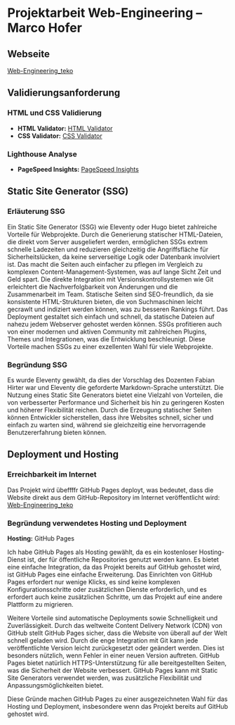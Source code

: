 # Projektarbeit Web-Engineering – Marco Hofer

## Webseite
[Web-Engineering_teko](https://marxosan.github.io/Web-Engineering_teko/)

## Validierungsanforderung

### HTML und CSS Validierung
- **HTML Validator:** [HTML Validator](https://validator.w3.org/nu/?doc=https%3A%2F%2Fmarxosan.github.io%2FWeb-Engineering_teko%2F)
- **CSS Validator:** [CSS Validator](https://jigsaw.w3.org/css-validator/validator?uri=https%3A%2F%2Fmarxosan.github.io%2FWeb-Engineering_teko%2F&profile=css3svg&usermedium=all&warning=1&vextwarning=&lang=de)

### Lighthouse Analyse
- **PageSpeed Insights:** [PageSpeed Insights](https://pagespeed.web.dev/analysis/https-marxosan-github-io-Web-Engineering_teko/h5lw6w7wdc?form_factor=mobile)

## Static Site Generator (SSG)

### Erläuterung SSG
Ein Static Site Generator (SSG) wie Eleventy oder Hugo bietet zahlreiche Vorteile für Webprojekte. Durch die Generierung statischer HTML-Dateien, die direkt vom Server ausgeliefert werden, ermöglichen SSGs extrem schnelle Ladezeiten und reduzieren gleichzeitig die Angriffsfläche für Sicherheitslücken, da keine serverseitige Logik oder Datenbank involviert ist. Das macht die Seiten auch einfacher zu pflegen im Vergleich zu komplexen Content-Management-Systemen, was auf lange Sicht Zeit und Geld spart. Die direkte Integration mit Versionskontrollsystemen wie Git erleichtert die Nachverfolgbarkeit von Änderungen und die Zusammenarbeit im Team. Statische Seiten sind SEO-freundlich, da sie konsistente HTML-Strukturen bieten, die von Suchmaschinen leicht gecrawlt und indiziert werden können, was zu besseren Rankings führt. Das Deployment gestaltet sich einfach und schnell, da statische Dateien auf nahezu jedem Webserver gehostet werden können. SSGs profitieren auch von einer modernen und aktiven Community mit zahlreichen Plugins, Themes und Integrationen, was die Entwicklung beschleunigt. Diese Vorteile machen SSGs zu einer exzellenten Wahl für viele Webprojekte.

### Begründung SSG
Es wurde Eleventy gewählt, da dies der Vorschlag des Dozenten Fabian Hirter war und Eleventy die geforderte Markdown-Sprache unterstützt. Die Nutzung eines Static Site Generators bietet eine Vielzahl von Vorteilen, die von verbesserter Performance und Sicherheit bis hin zu geringeren Kosten und höherer Flexibilität reichen. Durch die Erzeugung statischer Seiten können Entwickler sicherstellen, dass ihre Websites schnell, sicher und einfach zu warten sind, während sie gleichzeitig eine hervorragende Benutzererfahrung bieten können.

## Deployment und Hosting

### Erreichbarkeit im Internet
Das Projekt wird übeffffr GitHub Pages deployt, was bedeutet, dass die Website direkt aus dem GitHub-Repository im Internet veröffentlicht wird: <br> [Web-Engineering_teko](https://marxosan.github.io/Web-Engineering_teko/)

### Begründung verwendetes Hosting und Deployment
**Hosting:** GitHub Pages

Ich habe GitHub Pages als Hosting gewählt, da es ein kostenloser Hosting-Dienst ist, der für öffentliche Repositories genutzt werden kann. Es bietet eine einfache Integration, da das Projekt bereits auf GitHub gehostet wird, ist GitHub Pages eine einfache Erweiterung. Das Einrichten von GitHub Pages erfordert nur wenige Klicks, es sind keine komplexen Konfigurationsschritte oder zusätzlichen Dienste erforderlich, und es erfordert auch keine zusätzlichen Schritte, um das Projekt auf eine andere Plattform zu migrieren.

Weitere Vorteile sind automatische Deployments sowie Schnelligkeit und Zuverlässigkeit. Durch das weltweite Content Delivery Network (CDN) von GitHub stellt GitHub Pages sicher, dass die Website von überall auf der Welt schnell geladen wird. Durch die enge Integration mit Git kann jede veröffentlichte Version leicht zurückgesetzt oder geändert werden. Dies ist besonders nützlich, wenn Fehler in einer neuen Version auftreten. GitHub Pages bietet natürlich HTTPS-Unterstützung für alle bereitgestellten Seiten, was die Sicherheit der Website verbessert. GitHub Pages kann mit Static Site Generators verwendet werden, was zusätzliche Flexibilität und Anpassungsmöglichkeiten bietet.

Diese Gründe machen GitHub Pages zu einer ausgezeichneten Wahl für das Hosting und Deployment, insbesondere wenn das Projekt bereits auf GitHub gehostet wird.
